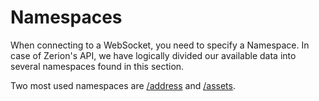 # Namespaces

When connecting to a WebSocket, you need to specify a Namespace. In case of Zerion's API, we have logically divided our available data into several namespaces found in this section.

Two most used namespaces are [/address](address.md) and [/assets](assets.md). 
